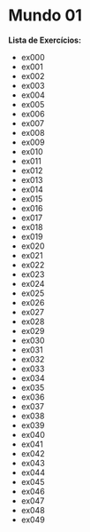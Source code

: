 # **Mundo 01**

**Lista de Exercícios:**

   - ex000
   - ex001
   - ex002
   - ex003
   - ex004
   - ex005
   - ex006
   - ex007
   - ex008
   - ex009
   - ex010
   - ex011
   - ex012
   - ex013
   - ex014
   - ex015
   - ex016
   - ex017
   - ex018
   - ex019
   - ex020
   - ex021
   - ex022
   - ex023
   - ex024
   - ex025
   - ex026
   - ex027
   - ex028
   - ex029
   - ex030
   - ex031
   - ex032
   - ex033
   - ex034
   - ex035
   - ex036
   - ex037
   - ex038
   - ex039
   - ex040
   - ex041
   - ex042
   - ex043
   - ex044
   - ex045
   - ex046
   - ex047
   - ex048
   - ex049

